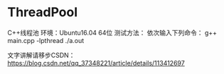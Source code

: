 # ThreadPool
C++线程池
环境：Ubuntu16.04 64位
测试方法：
        依次输入下列命令：
               g++ main.cpp -lpthread
               ./a.out
               
文字讲解请移步CSDN：https://blog.csdn.net/qq_37348221/article/details/113412697

